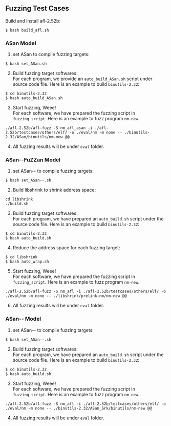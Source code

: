 ## Fuzzing Test Cases 
Build and install afl-2.52b:
```
$ bash build_afl.sh
```
### ASan Model
1. set ASan to compile fuzzing targets:
```
$ bash set_ASan.sh
```
2. Build fuzzing target softwares:\
For each program, we provide an `auto_build_ASan.sh` script under source code file. Here is an example to build `binutils-2.32`:
```
$ cd binutils-2.32
$ bash auto_build_ASan.sh
```
3. Start fuzzing, Weee!\
For each software, we have prepared the fuzzing script in `fuzzing_script`. Here is an example to fuzz program `nm-new`.
```
./afl-2.52b/afl-fuzz -S nm_afl_asan -i ./afl-2.52b/testcases/others/elf/ -o ./eval/nm -m none -- ./binutils-2.32/ASan/binutils/nm-new @@
```
4. All fuzzing results will be under `eval` folder.
### ASan--FuZZan Model
1. set ASan-- to compile fuzzing targets:
```
$ bash set_ASan--.sh
```
2. Build libshrink to shrink address space:
```
cd libshrink
./build.sh
```
3. Build fuzzing target softwares:\
For each program, we have prepared an `auto_build.sh` script under the source code file. Here is an example to build `binutils-2.32`:
```
$ cd binutils-2.32
$ bash auto_build.sh
```
4. Reduce the address space for each fuzzing target:
```
$ cd libshrink
$ bash auto_wrap.sh
```
5. Start fuzzing, Weee!\
For each software, we have prepared the fuzzing script in `fuzzing_script`. Here is an example to fuzz program `nm-new`.
```
./afl-2.52b/afl-fuzz -S nm_afl -i ./afl-2.52b/testcases/others/elf/ -o ./eval/nm -m none -- ./libshrink/prelink-nm/nm-new @@
```
6. All fuzzing results will be under `eval` folder.

### ASan-- Model
1. set ASan-- to compile fuzzing targets:
```
$ bash set_ASan--.sh
```
2. Build fuzzing target softwares:\
For each program, we have prepared an `auto_build.sh` script under the source code file. Here is an example to build `binutils-2.32`:
```
$ cd binutils-2.32
$ bash auto_build.sh
```
3. Start fuzzing, Weee!\
For each software, we have prepared the fuzzing script in `fuzzing_script`. Here is an example to fuzz program `nm-new`.
```
./afl-2.52b/afl-fuzz -S nm_afl -i ./afl-2.52b/testcases/others/elf/ -o ./eval/nm -m none -- ./binutils-2.32/ASan_Srk/binutils/nm-new @@
```
4. All fuzzing results will be under `eval` folder.
